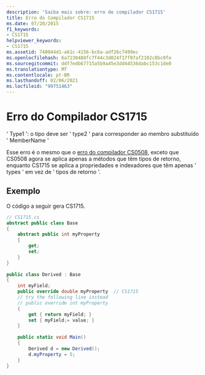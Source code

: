 ```yaml
---
description: 'Saiba mais sobre: erro do compilador CS1715'
title: Erro do Compilador CS1715
ms.date: 07/20/2015
f1_keywords:
- CS1715
helpviewer_keywords:
- CS1715
ms.assetid: 740044d1-a61c-4156-bc6a-adf26c7499ec
ms.openlocfilehash: 6a7230488fc7f44c3d024f17f07af2102c8bc0fe
ms.sourcegitcommit: ddf7edb67715a5b9a45e3dd44536dabc153c1de0
ms.translationtype: MT
ms.contentlocale: pt-BR
ms.lasthandoff: 02/06/2021
ms.locfileid: "99751463"
---
```

# <a name="compiler-error-cs1715"></a>Erro do Compilador CS1715

' Type1 ': o tipo deve ser ' type2 ' para corresponder ao membro substituído ' MemberName '  
  
 Esse erro é o mesmo que o [erro do compilador CS0508](./cs0508.md), exceto que CS0508 agora se aplica apenas a métodos que têm tipos de retorno, enquanto CS1715 se aplica a propriedades e indexadores que têm apenas ' types ' em vez de ' tipos de retorno '.  
  
## <a name="example"></a>Exemplo  

 O código a seguir gera CS1715.  
  
```csharp  
// CS1715.cs  
abstract public class Base  
{  
    abstract public int myProperty  
    {  
        get;  
        set;  
    }  
}  
  
public class Derived : Base  
{  
    int myField;  
    public override double myProperty  // CS1715  
    // try the following line instead  
    // public override int myProperty  
    {  
        get { return myField; }  
        set { myField;= value; }  
    }  
  
    public static void Main()  
    {  
        Derived d = new Derived();  
        d.myProperty = 5;  
    }  
}  
```
